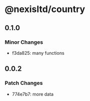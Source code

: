 # @nexisltd/country

## 0.1.0

### Minor Changes

- f3da825: many functions

## 0.0.2

### Patch Changes

- 774e7b7: more data
